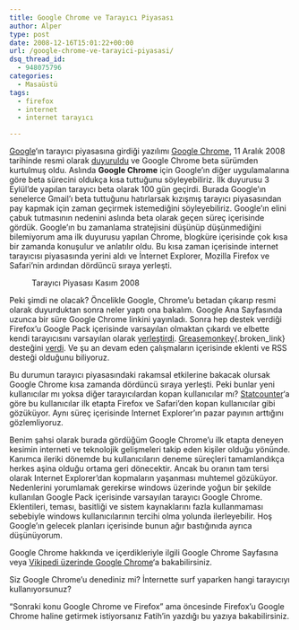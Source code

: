 ```yaml
---
title: Google Chrome ve Tarayıcı Piyasası
author: Alper
type: post
date: 2008-12-16T15:01:22+00:00
url: /google-chrome-ve-tarayici-piyasasi/
dsq_thread_id:
  - 948075796
categories:
  - Masaüstü
tags:
  - firefox
  - internet
  - internet tarayıcı

---
```

[Google][1]&#8216;ın tarayıcı piyasasına girdiği yazılımı <a href="https://www.google.com/chrome" target="_blank">Google Chrome</a>, 11 Aralık 2008 tarihinde resmi olarak <a href="https://googlesystem.blogspot.com/2008/12/google-chrome-10-released.html" target="_blank">duyuruldu</a> ve Google Chrome beta sürümden kurtulmuş oldu. Aslında **Google Chrome** için Google&#8217;ın diğer uygulamalarına göre beta sürecini oldukça kısa tuttuğunu söyleyebiliriz. İlk duyurusu 3 Eylül&#8217;de yapılan tarayıcı beta olarak 100 gün geçirdi. Burada Google&#8217;ın senelerce Gmail&#8217;ı beta tuttuğunu hatırlarsak kızışmış tarayıcı piyasasından pay kapmak için zaman geçirmek istemediğini söyleyebiliriz. <!--more-->Google&#8217;ın elini çabuk tutmasının nedenini aslında beta olarak geçen süreç içerisinde gördük. Google&#8217;ın bu zamanlama stratejisini düşünüp düşünmediğini bilemiyorum ama ilk duyurusu yapılan Chrome, blogküre içerisinde çok kısa bir zamanda konuşulur ve anlatılır oldu. Bu kısa zaman içerisinde internet tarayıcısı piyasasında yerini aldı ve İnternet Explorer, Mozilla Firefox ve Safari&#8217;nin ardından dördüncü sıraya yerleşti.<figure style="width: 246px" class="wp-caption aligncenter"><figcaption class="wp-caption-text">Tarayıcı Piyasası Kasım 2008</figcaption></figure> 

Peki şimdi ne olacak? Öncelikle Google, Chrome&#8217;u betadan çıkarıp resmi olarak duyurduktan sonra neler yaptı ona bakalım. Google Ana Sayfasında uzunca bir süre Google Chrome linkini yayınladı. Sonra hep destek verdiği Firefox&#8217;u Google Pack içerisinde varsayılan olmaktan çıkardı ve elbette kendi tarayıcısını varsayılan olarak <a href="https://googlesystem.blogspot.com/2008/12/google-chrome-default-browser-in-google.html" target="_blank">yerleştirdi</a>. [Greasemonkey][2]{.broken_link} desteğini [verdi][3]. Ve şu an devam eden çalışmaların içerisinde eklenti ve RSS desteği olduğunu biliyoruz.

Bu durumun tarayıcı piyasasındaki rakamsal etkilerine bakacak olursak Google Chrome kısa zamanda dördüncü sıraya yerleşti. Peki bunlar yeni kullanıcılar mı yoksa diğer tarayıcılardan kopan kullanıcılar mı? [Statcounter][4]&#8216;a göre bu kullanıcılar ilk etapta Firefox ve Safari&#8217;den kopan kullanıcılar gibi gözüküyor. Aynı süreç içerisinde Internet Explorer&#8217;ın pazar payının arttığını gözlemliyoruz.

Benim şahsi olarak burada gördüğüm Google Chrome&#8217;u ilk etapta deneyen kesimin interneti ve teknolojik gelişmeleri takip eden kişiler olduğu yönünde. Kanımca ileriki dönemde bu kullanıcıların deneme süreçleri tamamlandıkça herkes aşina olduğu ortama geri dönecektir. Ancak bu oranın tam tersi olarak Internet Explorer&#8217;dan kopmaların yaşanması muhtemel gözüküyor. Nedenlerini yorumlamak gerekirse windows üzerinde yoğun bir şekilde kullanılan Google Pack içerisinde varsayılan tarayıcı Google Chrome. Eklentileri, teması, basitliği ve sistem kaynaklarını fazla kullanmaması sebebiyle windows kullanıcılarının tercihi olma yolunda ilerleyebilir. Hoş Google&#8217;ın gelecek planları içerisinde bunun ağır bastığınıda ayrıca düşünüyorum.

Google Chrome hakkında ve içerdikleriyle ilgili Google Chrome Sayfasına veya <a href="https://tr.wikipedia.org/wiki/Google_Chrome" target="_blank">Vikipedi üzerinde Google Chrome</a>&#8216;a bakabilirsiniz.

Siz Google Chrome&#8217;u denediniz mi? İnternette surf yaparken hangi tarayıcıyı kullanıyorsunuz?

&#8220;Sonraki konu Google Chrome ve Firefox&#8221; ama öncesinde Firefox&#8217;u Google Chrome haline getirmek istiyorsanız Fatih&#8217;in yazdığı bu yazıya bakabilirsiniz.

 [1]: https://www.google.com.tr
 [2]: https://www.murekkep.org/google-chrome-ve-tarayici-piyasasi-572
 [3]: https://googlesystem.blogspot.com/2008/10/google-chrome-to-add-greasemonkey.html
 [4]: https://blog.statcounter.com/2008/09/chrome-whos-losing/